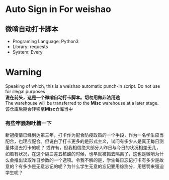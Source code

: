 # Auto Sign in For weishao
微哨自动打卡脚本
---
- Programing Language: Python3
- Library: requests
- System: Every

# Warning
Speaking of which, this is a weishao automatic punch-in script. Do not use for illegal purposes<br>
**说在前头，这是一个微哨自动打卡脚本。切勿用做非法用途**<br>
The warehouse will be transferred to the **Misc** warehouse at a later stage.
该仓库后期会转移至**Misc**仓库当中

### 有些牢骚想吐槽一下
新冠疫情已经到达第三年，打卡作为配合防疫政策的一个手段，作为一名学生应当配合，也理应配合。但说白了打卡更多的是形式主义，试问有多少人是真正每日测量体温去打卡的呢？
或许有，但我相信绝大部分人昨日与今日的状况相差无几，如若有状况，在这个隔三差五核酸的时候，也早就被抓去隔离了，这也是微哨为什么会推出读取昨日参数的一个选项。令我不解的是，学生每日忘记打卡有多少是故意的？有多少是无意忘记的呢？为什么学生无意的忘记要用综测分，用惩罚来强迫学生呢？

